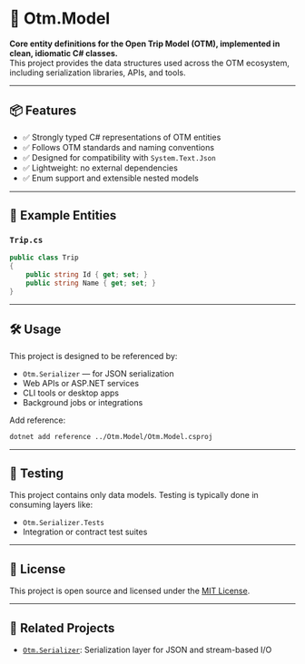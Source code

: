 # 🧩 Otm.Model

**Core entity definitions for the Open Trip Model (OTM), implemented in clean, idiomatic C# classes.**  
This project provides the data structures used across the OTM ecosystem, including serialization libraries, APIs, and tools.

---

## 📦 Features

- ✅ Strongly typed C# representations of OTM entities
- ✅ Follows OTM standards and naming conventions
- ✅ Designed for compatibility with `System.Text.Json`
- ✅ Lightweight: no external dependencies
- ✅ Enum support and extensible nested models

---

## 🧱 Example Entities

### `Trip.cs`

```csharp
public class Trip
{
    public string Id { get; set; }
    public string Name { get; set; }
}
```


---

## 🛠️ Usage

This project is designed to be referenced by:

- `Otm.Serializer` — for JSON serialization
- Web APIs or ASP.NET services
- CLI tools or desktop apps
- Background jobs or integrations

Add reference:

```bash
dotnet add reference ../Otm.Model/Otm.Model.csproj
```

---

## 🧪 Testing

This project contains only data models. Testing is typically done in consuming layers like:

- `Otm.Serializer.Tests`
- Integration or contract test suites

---

## 📄 License

This project is open source and licensed under the [MIT License](LICENSE).

---

## 🔗 Related Projects

- [`Otm.Serializer`](https://github.com/your-org/Otm.Serializer): Serialization layer for JSON and stream-based I/O
